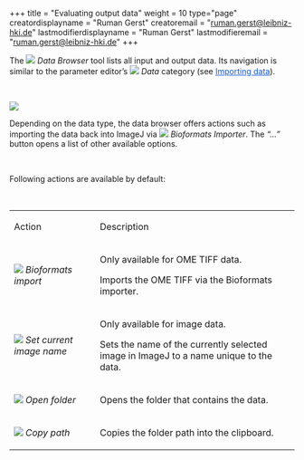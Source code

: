 +++
title = "Evaluating output data"
weight = 10
type="page"
creatordisplayname = "Ruman Gerst"
creatoremail = "ruman.gerst@leibniz-hki.de"
lastmodifierdisplayname = "Ruman Gerst"
lastmodifieremail = "ruman.gerst@leibniz-hki.de"
+++

<p >The
<img src="/img/imagej/userguide_html_5104d2b86e357164.png" name="image135.png" class="inline-image" border="0"/>
<i>Data
Browser</i> tool lists all input and output data. Its navigation is
similar to the parameter editor’s
<img src="/img/imagej/userguide_html_6255d177ec99bfcf.png" name="image129.png" class="inline-image" border="0"/>
<i>Data</i>
category (see <a href="#_mavfx6jjpckr"><font color="#1155cc"><u>Importing
data</u></font></a>).
</p>
<p ><br/>

<p ><img src="/img/imagej/data_importer.png" name="image21.png"    border="0"/>
</p>

</p>
<p >Depending on the data type, the data
browser offers actions such as importing the data back into ImageJ
via
<img src="/img/imagej/userguide_html_19ddc6399d334fb2.png" name="image59.png" class="inline-image" border="0"/>
<i>Bioformats
Importer</i>. The <i>“...”</i> button opens a list of other
available options.</p>
<p ><br/>

</p>
<p >Following actions are available by
default:</p>
<p ><br/>

</p>
<table  cellpadding="7" cellspacing="0">
	<col />
	<col />
	<tr >
		<td ><p >
			Action</p>
		</td>
		<td ><p >
			Description</p>
		</td>
	</tr>
	<tr >
		<td ><p >
			<img src="/img/imagej/userguide_html_19ddc6399d334fb2.png" name="image119.png" class="inline-image" border="0"/>
<i>Bioformats
			import</i></p>
		</td>
		<td ><p >
			Only available for OME TIFF data.</p>
			<p >Imports the OME TIFF via the
			Bioformats importer.</p>
		</td>
	</tr>
	<tr >
		<td ><p >
			<img src="/img/imagej/userguide_html_ff434d5cde2d1747.png" name="image47.png" class="inline-image" border="0"/>
<i>Set
			current image name</i></p>
		</td>
		<td ><p >
			Only available for image data.</p>
			<p >Sets the name of the currently
			selected image in ImageJ to a name unique to the data.</p>
		</td>
	</tr>
	<tr >
		<td ><p >
			<img src="/img/imagej/userguide_html_b477416cd79efea5.png" name="image87.png" class="inline-image" border="0"/>
<i>Open
			folder</i></p>
		</td>
		<td ><p >
			Opens the folder that contains the data.</p>
		</td>
	</tr>
	<tr >
		<td ><p >
			<img src="/img/imagej/userguide_html_18054d0fb7b17680.png" name="image75.png" class="inline-image" border="0"/>
<i>Copy
			path</i></p>
		</td>
		<td ><p >
			Copies the folder path into the clipboard.</p>
		</td>
	</tr>
</table>
